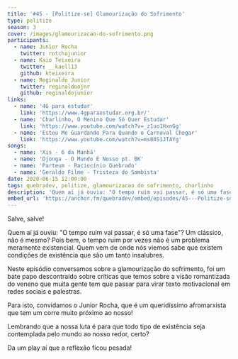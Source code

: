 ```yaml
---
title: '#45 - [Politize-se] Glamourização do Sofrimento'
type: politize
season: 3
cover: /images/glamourizacao-do-sofrimento.png
participants:
  - name: Junior Rocha
    twitter: rotchajunior
  - name: Kaio Teixeira
    twitter: __kaell13
    github: kteixeira
  - name: Reginaldo Junior
    twitter: reginaldoojnr
    github: reginaldojunior
links:
  - name: '4G para estudar'
    link: 'https://www.4gparaestudar.org.br/'
  - name: 'Charlinho, O Menino Que Só Quer Estudar'
    link: 'https://www.youtube.com/watch?v=_z1uo1HxnGg'
  - name: 'Estou Me Guardando Para Quando o Carnaval Chegar'
    link: 'https://www.youtube.com/watch?v=ms84S1JTAYg'
songs:
  - name: 'Xis - 6 da Manhã'
  - name: 'Djonga - O Mundo É Nosso pt. BK'
  - name: 'Parteum - Raciocínio Quebrado'
  - name: 'Geraldo Filme - Tristeza do Sambista'
date: 2020-06-15 12:00:00
tags: quebradev, politize, glamourizacao do sofrimento, charlinho
description: 'Quem aí já ouviu: "O tempo ruim vai passar, é só uma fase"? Um clássico, não é mesmo? Pois bem, o tempo ruim por vezes não é um problema meramente existencial. Quem vem de onde nós viemos sabe que existem condições de existência que são um tanto insalubres.'
embed_url: 'https://anchor.fm/quebradev/embed/episodes/45---Politize-se-Glamourizao-do-Sofrimento-efd1ba/a-a2f7k26'
---
```


Salve, salve!

Quem aí já ouviu: "O tempo ruim vai passar, é só uma fase"? Um clássico, não é mesmo? Pois bem, o tempo ruim por vezes não é um problema meramente existencial. Quem vem de onde nós viemos sabe que existem condições de existência que são um tanto insalubres.

Neste episódio conversamos sobre a glamourização do sofrimento, foi um bate papo descontraído sobre críticas que temos sobre a visão romantizada do veneno que muita gente tem que passar para virar texto motivacional em redes sociais e palestras.

Para isto, convidamos o Junior Rocha, que é um queridíssimo afromarxista que tem um corre muito próximo ao nosso!

Lembrando que a nossa luta é para que todo tipo de existência seja contemplada pelo mundo ao nosso redor, certo?

Da um play aí que a reflexão ficou pesada!